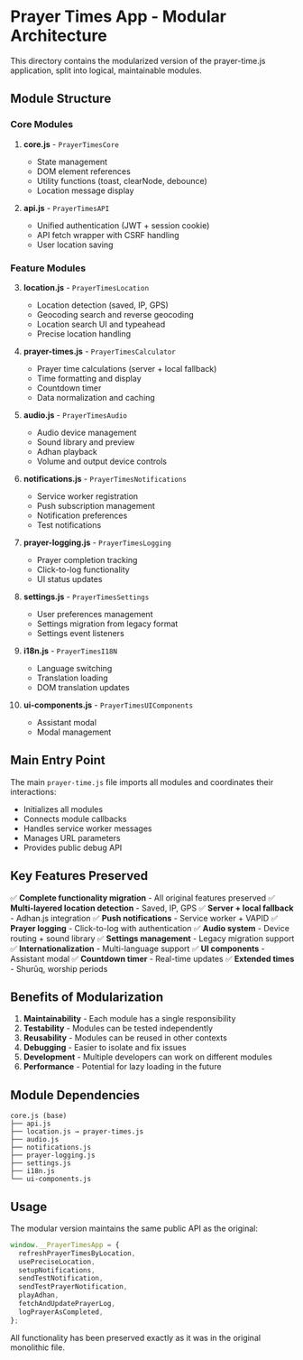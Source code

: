 # Prayer Times App - Modular Architecture

This directory contains the modularized version of the prayer-time.js application, split into logical, maintainable modules.

## Module Structure

### Core Modules

1. **core.js** - `PrayerTimesCore`
   - State management
   - DOM element references
   - Utility functions (toast, clearNode, debounce)
   - Location message display

2. **api.js** - `PrayerTimesAPI`
   - Unified authentication (JWT + session cookie)
   - API fetch wrapper with CSRF handling
   - User location saving

### Feature Modules

3. **location.js** - `PrayerTimesLocation`
   - Location detection (saved, IP, GPS)
   - Geocoding search and reverse geocoding
   - Location search UI and typeahead
   - Precise location handling

4. **prayer-times.js** - `PrayerTimesCalculator`
   - Prayer time calculations (server + local fallback)
   - Time formatting and display
   - Countdown timer
   - Data normalization and caching

5. **audio.js** - `PrayerTimesAudio`
   - Audio device management
   - Sound library and preview
   - Adhan playback
   - Volume and output device controls

6. **notifications.js** - `PrayerTimesNotifications`
   - Service worker registration
   - Push subscription management
   - Notification preferences
   - Test notifications

7. **prayer-logging.js** - `PrayerTimesLogging`
   - Prayer completion tracking
   - Click-to-log functionality
   - UI status updates

8. **settings.js** - `PrayerTimesSettings`
   - User preferences management
   - Settings migration from legacy format
   - Settings event listeners

9. **i18n.js** - `PrayerTimesI18N`
   - Language switching
   - Translation loading
   - DOM translation updates

10. **ui-components.js** - `PrayerTimesUIComponents`
    - Assistant modal
    - Modal management

## Main Entry Point

The main `prayer-time.js` file imports all modules and coordinates their interactions:

- Initializes all modules
- Connects module callbacks
- Handles service worker messages
- Manages URL parameters
- Provides public debug API

## Key Features Preserved

✅ **Complete functionality migration** - All original features preserved
✅ **Multi-layered location detection** - Saved, IP, GPS
✅ **Server + local fallback** - Adhan.js integration
✅ **Push notifications** - Service worker + VAPID
✅ **Prayer logging** - Click-to-log with authentication
✅ **Audio system** - Device routing + sound library
✅ **Settings management** - Legacy migration support
✅ **Internationalization** - Multi-language support
✅ **UI components** - Assistant modal
✅ **Countdown timer** - Real-time updates
✅ **Extended times** - Shurūq, worship periods

## Benefits of Modularization

1. **Maintainability** - Each module has a single responsibility
2. **Testability** - Modules can be tested independently
3. **Reusability** - Modules can be reused in other contexts
4. **Debugging** - Easier to isolate and fix issues
5. **Development** - Multiple developers can work on different modules
6. **Performance** - Potential for lazy loading in the future

## Module Dependencies

```
core.js (base)
├── api.js
├── location.js → prayer-times.js
├── audio.js
├── notifications.js
├── prayer-logging.js
├── settings.js
├── i18n.js
└── ui-components.js
```

## Usage

The modular version maintains the same public API as the original:

```javascript
window.__PrayerTimesApp = {
  refreshPrayerTimesByLocation,
  usePreciseLocation,
  setupNotifications,
  sendTestNotification,
  sendTestPrayerNotification,
  playAdhan,
  fetchAndUpdatePrayerLog,
  logPrayerAsCompleted,
};
```

All functionality has been preserved exactly as it was in the original monolithic file.
